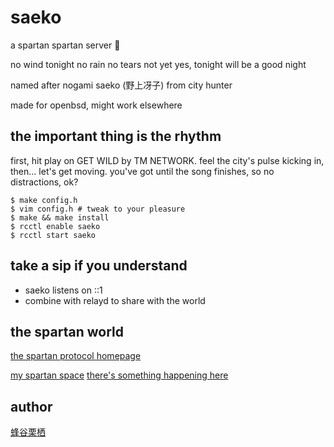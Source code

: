 # saeko

a spartan spartan server 💪

no wind tonight
no rain
no tears
not yet
yes, tonight will be a good night

named after nogami saeko (野上冴子) from city hunter

made for openbsd, might work elsewhere

## the important thing is the rhythm

first, hit play on GET WILD by TM NETWORK.
feel the city's pulse kicking in, then... let's get moving.
you've got until the song finishes, so no distractions, ok?

```
$ make config.h
$ vim config.h # tweak to your pleasure
$ make && make install
$ rcctl enable saeko
$ rcctl start saeko
```

## take a sip if you understand

* saeko listens on ::1
* combine with relayd to share with the world

## the spartan world

[the spartan protocol homepage](spartan://spartan.mozz.us/)

[my spartan space](spartan://higeki.jp/)
[there's something happening here](spartan://manatsu.town/)

## author

[蜂谷栗栖](https://blekksprut.net/)
